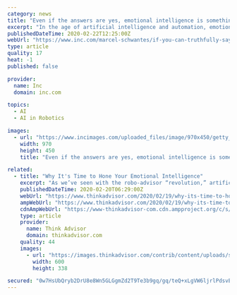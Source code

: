 ```yaml
---
category: news
title: "Even if the answers are yes, emotional intelligence is something anyone can develop."
excerpt: "In the age of artificial intelligence and automation, emotional intelligence may be not only what saves us from the robots, but it may also be what saves us from ourselves. Consider these findings: EQ accounts for nearly 90 percent of what moves people up the ladder. EQ is responsible for 58 percent of your job performance. People with high EQ ..."
publishedDateTime: 2020-02-22T12:25:00Z
webUrl: "https://www.inc.com/marcel-schwantes/if-you-can-truthfully-say-yes-to-any-of-these-5-questions-your-emotional-intelligence-is-lower-than-you-think.html"
type: article
quality: 17
heat: -1
published: false

provider:
  name: Inc
  domain: inc.com

topics:
  - AI
  - AI in Robotics

images:
  - url: "https://www.incimages.com/uploaded_files/image/970x450/getty_972086752_2000132520009280295_413061.jpg"
    width: 970
    height: 450
    title: "Even if the answers are yes, emotional intelligence is something anyone can develop."

related:
  - title: "Why It's Time to Hone Your Emotional Intelligence"
    excerpt: "As we’ve seen with the robo-advisor “revolution,” artificial intelligence will benefit people ... The advisors of the future will deal more with emotional therapy than diagnosing the correct asset allocation in a portfolio. An algorithm can set allocations and rebalance a portfolio. Only a human advisor can translate unspoken goals ..."
    publishedDateTime: 2020-02-20T06:29:00Z
    webUrl: "https://www.thinkadvisor.com/2020/02/19/why-its-time-to-hone-your-emotional-intelligence/"
    ampWebUrl: "https://www.thinkadvisor.com/2020/02/19/why-its-time-to-hone-your-emotional-intelligence/?amp=1"
    cdnAmpWebUrl: "https://www-thinkadvisor-com.cdn.ampproject.org/c/s/www.thinkadvisor.com/2020/02/19/why-its-time-to-hone-your-emotional-intelligence/?amp=1"
    type: article
    provider:
      name: Think Advisor
      domain: thinkadvisor.com
    quality: 44
    images:
      - url: "https://images.thinkadvisor.com/contrib/content/uploads/sites/415/2019/04/Robot_Human_Handshake_MI600.jpg"
        width: 600
        height: 338

secured: "0w7HsUbQryb2DrU8e8Wn5GLGgmZd2T9Te3b9gq/gq/teQ+xLgVW6ljrlPdsvEcBMvLYYjv4hCvUA2dPnaZjRoYZxUBVSE7g2ZhHeWu/fsTJvKWea0iloSHRUR/rvqoWEwpQphRJuoS55S8SsJ/UUpo7mzYtpA2fROHpXs/eBH+j9IkA3k260ZoH3hifJffNEWezq5KcrIvvseyVHeSrFEQGTL6S5T9/mQ0mXkw5QHWqhRexyVOXdfGsYnR/gdcwz9GawuMRMLxkxpMhW/ximmHjox05mRMAKisB6z+66BfnyY/BfQqyneNKf6lMYTk8S;3SSRrn+j9ztYI0xkS8UTaA=="
---
```


